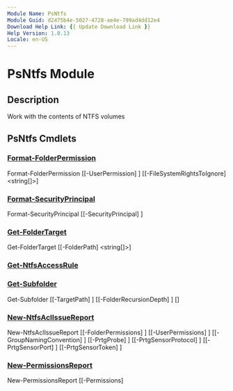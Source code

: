 ```yaml
---
Module Name: PsNtfs
Module Guid: d2475b4e-5027-4728-ae4e-799ad4dd12e4
Download Help Link: {{ Update Download Link }}
Help Version: 1.0.13
Locale: en-US
---
```


# PsNtfs Module
## Description
Work with the contents of NTFS volumes

## PsNtfs Cmdlets
### [Format-FolderPermission](Format-FolderPermission.md)

Format-FolderPermission [[-UserPermission] <Object>] [[-FileSystemRightsToIgnore] <string[]>]


### [Format-SecurityPrincipal](Format-SecurityPrincipal.md)

Format-SecurityPrincipal [[-SecurityPrincipal] <Object>]


### [Get-FolderTarget](Get-FolderTarget.md)

Get-FolderTarget [[-FolderPath] <string[]>]


### [Get-NtfsAccessRule](Get-NtfsAccessRule.md)


### [Get-Subfolder](Get-Subfolder.md)

Get-Subfolder [[-TargetPath] <string>] [[-FolderRecursionDepth] <int>] [<CommonParameters>]


### [New-NtfsAclIssueReport](New-NtfsAclIssueReport.md)

New-NtfsAclIssueReport [[-FolderPermissions] <Object>] [[-UserPermissions] <Object>] [[-GroupNamingConvention] <scriptblock>] [[-PrtgProbe] <string>] [[-PrtgSensorProtocol] <string>] [[-PrtgSensorPort] <int>] [[-PrtgSensorToken] <string>]


### [New-PermissionsReport](New-PermissionsReport.md)

New-PermissionsReport [[-Permissions] <Object>] [[-LogDir] <string>]


### [Remove-DuplicatesAcrossIgnoredDomains](Remove-DuplicatesAcrossIgnoredDomains.md)

Remove-DuplicatesAcrossIgnoredDomains [[-UserPermission] <Object>] [[-DomainToIgnore] <string[]>] [<CommonParameters>]



